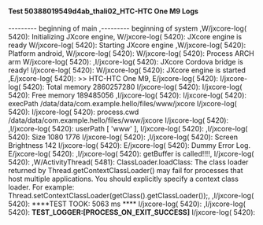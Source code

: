 #### Test 50388019549d4ab_thali02_HTC-HTC One M9 Logs

--------- beginning of main
,--------- beginning of system
,W/jxcore-log( 5420): Initializing JXcore engine,
W/jxcore-log( 5420): JXcore engine is ready
W/jxcore-log( 5420): Starting JXcore engine
,W/jxcore-log( 5420): Platform android,
W/jxcore-log( 5420): 
W/jxcore-log( 5420): Process ARCH arm
W/jxcore-log( 5420): 
,I/jxcore-log( 5420): JXcore Cordova bridge is ready!
I/jxcore-log( 5420): 
W/jxcore-log( 5420): JXcore engine is started
,E/jxcore-log( 5420): >> HTC-HTC One M9,
E/jxcore-log( 5420): 
I/jxcore-log( 5420): Total memory 2860257280
I/jxcore-log( 5420): 
I/jxcore-log( 5420): Free memory 189485056
,I/jxcore-log( 5420): 
I/jxcore-log( 5420): execPath /data/data/com.example.hello/files/www/jxcore
I/jxcore-log( 5420): 
I/jxcore-log( 5420): process.cwd /data/data/com.example.hello/files/www/jxcore
I/jxcore-log( 5420): 
,I/jxcore-log( 5420): userPath [ 'www' ],
I/jxcore-log( 5420): 
,I/jxcore-log( 5420): Size 1080 1776
I/jxcore-log( 5420): 
,I/jxcore-log( 5420): Screen Brightness 142
I/jxcore-log( 5420): 
E/jxcore-log( 5420): Dummy Error Log.
E/jxcore-log( 5420): 
,I/jxcore-log( 5420): getBuffer is called!!!!,
I/jxcore-log( 5420): 
,W/ActivityThread( 5481): ClassLoader.loadClass: The class loader returned by Thread.getContextClassLoader() may fail for processes that host multiple applications. You should explicitly specify a context class loader. For example: Thread.setContextClassLoader(getClass().getClassLoader());,
,I/jxcore-log( 5420): ****TEST TOOK:  5063  ms ****
I/jxcore-log( 5420): 
,I/jxcore-log( 5420): ****TEST_LOGGER:[PROCESS_ON_EXIT_SUCCESS]****
I/jxcore-log( 5420): 
